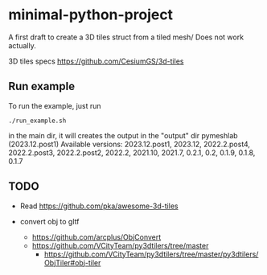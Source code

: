 # minimal-python-project

A first draft to create a 3D tiles struct from a tiled mesh/
Does not work actually.

3D tiles specs
https://github.com/CesiumGS/3d-tiles

## Run example 
To run the example, just run  
```console
./run_example.sh
```
in the main dir, it will creates the output in the "output" dir
pymeshlab (2023.12.post1)
Available versions: 2023.12.post1, 2023.12, 2022.2.post4, 2022.2.post3, 2022.2.post2, 2022.2, 2021.10, 2021.7, 0.2.1, 0.2, 0.1.9, 0.1.8, 0.1.7

## TODO
- Read https://github.com/pka/awesome-3d-tiles

- convert obj to gltf 
  - https://github.com/arcplus/ObjConvert
  - https://github.com/VCityTeam/py3dtilers/tree/master
	- https://github.com/VCityTeam/py3dtilers/tree/master/py3dtilers/ObjTiler#obj-tiler
